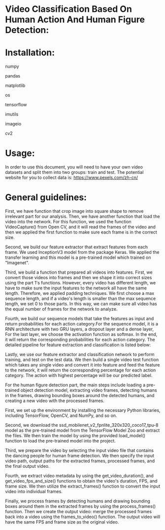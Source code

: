 # Video Classification Based On Human Action And Human Figure Detection:

# Installation:
numpy

pandas

matplotlib

os

tensorflow

imutils

imageio

cv2

# Usage:
In order to use this document, you will need to have your own video datasets and split them into two groups: train and test.
The potential website for you to collect data is: https://www.pexels.com/zh-cn/ 


# General guidelines: 
First, we have function that crop image into square shape to remove irrelevant part for our analysis. Then, we have another function that load the video into the network. For this function, we used the function VideoCapture() from Open CV, and it will read the frames of the video and then we applied the first function to make sure each frame is in the correct size. 

Second, we build our feature extractor that extract features from each frame. We used InceptionV3 model from the package Keras. We applied the transfer learning and this model is a pre-trained model which trained on "Imagenet".

Third, we build a function that prepared all videos into features. First, we convert those videos into frames and then we shape it into correct sizes using the part 1's functions. However, every video has different length, we have to make sure the input features to the network all have the same length. Therefore, we applied padding techniques. We first choose a max sequence length, and if a video's length is smaller than the max sequence length, we set 0 to those parts. In this way, we can make sure all video has the equal number of frames for the network to analyze.

Fourth, we build our sequence models that take the features as input and return probabilities for each action category.For the sequence model, it is a RNN architecture with two GRU layers, a dropout layer and a dense layer, For the last layer, we choose the activation function as softmax. In the end, it will return the corresponding probabilities for each action category. The detailed pipeline for feature extraction and classification is listed below:

Lastly, we use our feature extractor and classification network to perform training, and test on the test data. We then build a single video test function which takes any single video and convert it into feature and feed the feature to the network, it will return the corresponding percentage for each action category. The action with highest percentage will be our predicted label.

For the human figure detection part, the main steps include loading a pre-trained object detection model, extracting video frames, detecting humans in the frames, drawing bounding boxes around the detected humans, and creating a new video with the processed frames.

First, we set up the environment by installing the necessary Python libraries, including TensorFlow, OpenCV, and NumPy, and so on.

Second, we download the ssd_mobilenet_v2_fpnlite_320x320_coco17_tpu-8 model as the pre-trained model from the TensorFlow Model Zoo and extract the files. We then train the model by using the provided load_model() function to load the pre-trained model into the project.

Third, we prepare the video by selecting the input video file that contains the dancing people for human frame detection. We then specify the input video path, output paths for the extracted frames, processed frames, and the final output video.

Fourth, we extract video metadata by using the get_video_duration(), and get_video_fps_and_size() functions to obtain the video's duration, FPS, and frame size. We then utilize the extract_frames() function to convert the input video into individual frames.

Finally, we process frames by detecting humans and drawing bounding boxes around them in the extracted frames by using the process_frames() function. Then we create the output video: merge the processed frames back into a video using the frames_to_video() function. The output video will have the same FPS and frame size as the original video.
